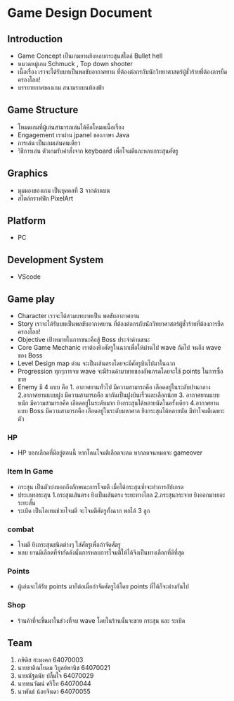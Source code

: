 # Game Design Document

## Introduction

- Game Concept เป็นเกมยานยิงหลบกระสุนสไตล์ Bullet hell 
- หมวดหมู่เกม Schmuck , Top down shooter
- เนื้อเรื่อง เราจะได้รับบทเป็นพลขับอากาศยาน ที่ต้องต่อกรกับนักวิทยาศาสตร์ผู้ชั่วร้ายที่ต้องการยืดครองโลก!
- บรรยายกาศของเกม สนามรบบนท้องฟ้า

## Game Structure

- โหมดเกมที่ผู้เล่นสามารถเล่นได้คือโหมดเนื้อเรื่อง
- Engagement เราผ่าน jpanel ของภาษา Java
- การเล่น เป็นเกมเล่นคนเดียว
- วิธีการเล่น ตัวเกมรับคำสั่งจาก keyboard เพื่อโจมตีและหลบกระสุนศัตรู

## Graphics

- มุมมองของเกม เป็นบุคคลที่ 3 จากด้านบน
- สไตล์กราฟฟิก PixelArt
  
## Platform

- PC

## Development System

- VScode

## Game play

- Character เราจะได้สวมบทบาทเป็น พลขับอากาศยาน
- Story เราจะได้รับบทเป็นพลขับอากาศยาน ที่ต้องต่อกรกับนักวิทยาศาสตร์ผู้ชั่วร้ายที่ต้องการยืดครองโลก!
- Objective เป้าหมายในการชนะคือสู้ Boss ประจำด่านชนะ
- Core Game Mechanic เราต้องยิงศัตรูในฉากเพื่อให้ผ่านไป wave ถัดไป จนถึง wave ของ Boss
- Level Design map ด่าน จะเป็นเส้นตรงโดยจะมีศัตรูบินไปมาในฉาก
- Progression ทุกๆการจบ wave จะมีร้านค้ามาขายของอัพเกรดโดยจะใช้ points ในการซื้อขาย
- Enemy มี 4 แบบ คือ 1. อากาศยานทั่วไป มีความสามารถคือ เลือดอยู่ในระดับปานกลาง 2.อากาศยานแบบฝูง มีความสามารถคือ มากันเป็นฝูงบินเร็วและเลือกน้อย 3. อากาศยานแบบหนัก มีความสามารถคือ เลือดอยู่ในระดับมาก ยิงกระสุนได้หลายนัดในครั้งเดียว 4.อากาศยานแบบ Boss  มีความสามารถคือ เลือดอยู่ในระดับมหาศาล ยิงกระสุนได้หลายนัด มีท่าโจมตีเฉพาะตัว

### HP

- HP บอกเลือดที่มีอยู่ตอนนี้ หากโดนโจมตีเลือดจะลด หากลดจนหมดจะ gameover

### Item In Game

- กระสุน เป็นตัวบ่งบอกถึงลักษณะการโจมตี เมื่อได้กระสุนซ้ำจะทำการอัปเกรด
- ประเภทกระสุน 1.กระสุนเส้นตรง ยิงเป็นเส้นตรง ระยะทางไกล 2.กระสุนกระจาย ยิงออกมาเยอะ ระยะสั้น
- ระเบิด เป็นไอเทมช่วยโจมตี จะโจมตีศัตรูทั้งฉาก พกได้ 3 ลูก

### combat

- โจมตี ยิงกระสุนชนิดต่างๆ ใส่ศัตรูเพื่อกำจัดศัตรู
- หลบ ยานมีเลือดที่จำกัดดังนั้นการหลบการโจมตีให้ได้จึงเป็นทางเลือกที่ดีที่สุด

### Points

- ผู้เล่นจะได้รับ points มาก็ต่อเมื่อกำจัดศัตรูได้โดย points ที่ได้ก็จะต่างกันไป

### Shop

- ร้านค้าที่จะขึ้นมาในช่วงที่จบ wave โดยในร้านนั้นจะขาย กระสุน และ ระเบิด

## Team

1. กษิดิส ฮะมงคล 64070003
2. นายชาติณโยดม วิบูลย์พานิช 64070021
3. นายณัฐดนัย ปลื้มใจ 64070029
4. นายธนวัฒน์ ศรีโท 64070044
5. นวพันธ์ น้อยจินดา 64070055
